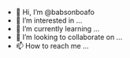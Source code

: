 - 👋 Hi, I’m @babsonboafo
- 👀 I’m interested in ...
- 🌱 I’m currently learning ...
- 💞️ I’m looking to collaborate on ...
- 📫 How to reach me ...

<!---
babsonboafo/babsonboafo is a ✨ special ✨ repository because its `README.md` (this file) appears on your GitHub profile.
You can click the Preview link to take a look at your changes.
--->

